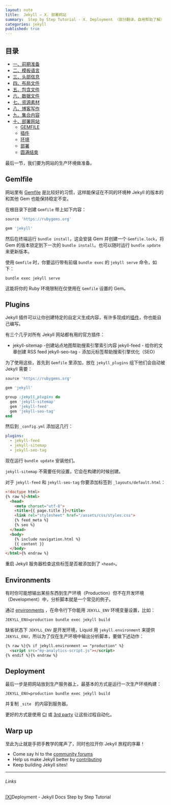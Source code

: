```yaml
---
layout: note
title:  Jekyll — Ⅹ. 部署网站 
summary:  Step by Step Tutorial - Ⅹ. Deployment （部分翻译，自用帮助了解）
categories: jekyll
published: true
---
```


## 目录

- [一、前期准备 ](./01st-Setup.html)
- [二、模板语言 ](./02nd-Liquid.html)
- [三、头部信息 ](./03th-Front-Matter.html)
- [四、布局文件 ](./04th-Layouts.html)
- [五、包含文件 ](./05th-Includes.html)
- [六、数据文件 ](./06th-Data-Files.html)
- [七、资源素材 ](./07th-Assets.html)
- [八、博客写作 ](./08th-Blogging.html)
- [九、集合内容 ](./09th-Collections.html)
- [十、部署网站 ](./10th-Deployment.html)
	- [GEMFILE](#gemlfile)
	- [插件](#plugins)
	- [环境](#environments)
	- [部署](#deployment)
	- [圆满结束](#warp-up)

最后一节，我们要为网站的生产环境做准备。

## Gemlfile
网站里有 [Gemfile](https://jekyllrb.com/docs/ruby-101/#gemfile) 是比较好的习惯，这样能保证在不同的环境种 Jekyll 的版本的和其他 Gem 也能保持稳定不变。

在根目录下创建 `Gemfile` 带上如下内容：
```ruby
source 'https://rubygems.org'

gem 'jekyll'
```

然后在终端运行 `bundle install`，这会安装 Gem 并创建一个 `Gemfile.lock`，将 Gem 的版本锁定到下一次的 `bundle install`。也可以随时运行 `bundle update` 来更新版本。

使用 `Gemfile` 时，你要运行带有前缀 `bundle exec` 的 `jekyll serve` 命令，如下：
```
bundle exec jekyll serve
```

这能将你的 Ruby 环境限制在仅使用在 `Gemfile` 设置的 Gem。

## Plugins
Jekyll 插件可以让你创建特定的自定义生成内容，有许多现成的[插件](https://jekyllrb.com/docs/plugins/)，你也能自己编写。

有三个几乎对所有 Jekyll 网站都有用的官方插件：
- jekyll-sitemap -创建站点地图帮助搜索引擎索引内容
jekyll-feed - 给你的文章创建 RSS feed
jekyll-seo-tag - 添加元标签帮助搜索引擎优化（SEO）

为了使用这些，首先到 `Gemfile` 里添加，放在 `jekyll_plugins` 组下他们会自动被 Jekyll 需要：
```ruby
source 'https://rubygems.org'

gem 'jekyll'

group :jekyll_plugins do
  gem 'jekyll-sitemap'
  gem 'jekyll-feed'
  gem 'jekyll-seo-tag'
end
```

然后到 `_config.yml` 添加这几行：
```yaml
plugins:
  - jekyll-feed
  - jekyll-sitemap
  - jekyll-seo-tag
```

现在运行 `bundle update` 安装他们。

`jekyll-sitemap` 不需要任何设置，它会在构建的时候创建。

对于 `jekyll-feed` 和 `jekyll-seo-tag` 你要添加标签到 `_layouts/default.html`：
```html
<!doctype html>
{% raw %}<html>
  <head>
    <meta charset="utf-8">
    <title>{{ page.title }}</title>
    <link rel="stylesheet" href="/assets/css/styles.css">
    {% feed_meta %}
    {% seo %}
  </head>
  <body>
    {% include navigation.html %}
    {{ content }}
  </body>
</html>{% endraw %}
```

重启 Jekyll 服务器检查这些标签是否被添加到了 `<head>`。

## Environments
有时你可能想输出某些东西到生产环境（Production）但不在开发环境（Development）中，分析脚本就是一个常见的例子。

通过 [environments](https://jekyllrb.com/docs/configuration/environments/) ，在命令行下你能用 `JEKYLL_ENV` 环境变量设置，比如：
```
JEKYLL_ENV=production bundle exec jekyll build
```

缺省状态下 `JEKYLL_ENV` 是开发环境，Liquid 用 `jekyll.environment` 来提供 `JEKYLL_ENV`，所以为了仅在生产环境中输出分析脚本，要做下述动作：
```html
{% raw %}{% if jekyll.environment == "production" %}
  <script src="my-analytics-script.js"></script>
{% endif %}{% endraw %}
```

## Deployment
最后一步是把网站放到生产服务器上，最基本的方式是运行一次生产环境构建：
```
JEKYLL_ENV=production bundle exec jekyll build
```

并复制 `_site ` 的内容到服务器。

更好的方式是使用 [CI](https://jekyllrb.com/docs/deployment/automated/) 或 [3rd party](https://jekyllrb.com/docs/deployment/third-party/) 让这些过程自动化。

## Warp up
至此为止就是手把手教学的尾声了，同时也拉开你 Jekyll 旅程的序幕！

- Come say hi to the [community forums](https://talk.jekyllrb.com/)
- Help us make Jekyll better by [contributing](https://jekyllrb.com/docs/contributing/)
- Keep building Jekyll sites!

---
###### Links
[[Ⅹ]](https://jekyllrb.com/docs/step-by-step/10-deployment/)Deployment - Jekyll Docs Step by Step Tutorial
